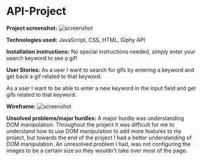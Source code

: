 # API-Project
**Project screenshot:**
![screenshot](https://i.imgur.com/7mVK1EO.png)

**Technologies used:** 
JavaScript, CSS, HTML, Giphy API
 
**Installation instructions:** 
No special instructions needed, simply enter your search keyword to see a gif!
 
**User Stories:**
As a user I want to search for gifs by entering a keyword and get back a gif related to that keyword. 

As a user I want to be able to enter a new keyword in the input field and get gifs related to that keyword.

**Wireframe:**
![screenshot](https://i.imgur.com/vyDjWjt.jpg)

**Unsolved problems/major hurdles:**
A major hurdle was understanding DOM manipulation. Throughout the project it was difficult for me to understand how to use DOM manipulation to add more features to my project, but towards the end of the project I had a better understanding of DOM manipulation. An unresolved problem I had, was not configuring the images to be a certain size so they wouldn't take over most of the page. 
